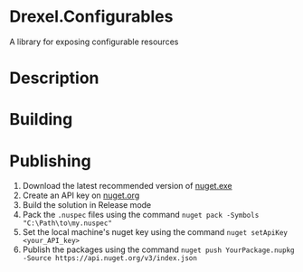 # Drexel.Configurables
A library for exposing configurable resources

# Description

# Building

# Publishing
1. Download the latest recommended version of [nuget.exe](https://www.nuget.org/downloads)
2. Create an API key on [nuget.org](https://www.nuget.org/account/apikeys)
3. Build the solution in Release mode
4. Pack the `.nuspec` files using the command `nuget pack -Symbols "C:\Path\to\my.nuspec"`
5. Set the local machine's nuget key using the command `nuget setApiKey <your_API_key>`
5. Publish the packages using the command `nuget push YourPackage.nupkg -Source https://api.nuget.org/v3/index.json`